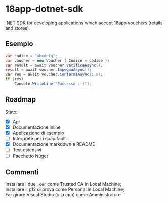 # 18app-dotnet-sdk
.NET SDK for developing applications which accept 18app vouchers (retails and stores).

## Esempio

```csharp
var codice = "abcdefg";
var voucher = new Voucher { Codice = codice };
var result = await voucher.VerificaAsync();
result = await voucher.ImpegnaAsync();
var res = await voucher.ConfermaAsync(1.0);
if (res)
    Console.WriteLine("Successo :-)");
```


## Roadmap

Stato:

* [x] Api
* [x] Documentazione inline
* [x] Applicazione di esempio
* [ ] Interprete per i soap fault.
* [x] Documentazione markdown e README
* [ ] Test estensivi
* [ ] Pacchetto Nuget

## Commenti

Installare i due `.cer` come Trusted CA in Local Machine;  
Installare il p12 di prova come Personal in Local Machine;  
Far girare Visual Studio (o la app) come Amministratore

